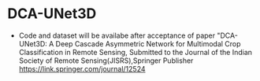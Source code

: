 # DCA-UNet3D
* Code and dataset will be availabe after acceptance of paper "DCA-UNet3D: A Deep Cascade Asymmetric Network for Multimodal Crop Classification in Remote Sensing, Submitted to the Journal of the Indian Society of Remote Sensing(JISRS),Springer Publisher https://link.springer.com/journal/12524
